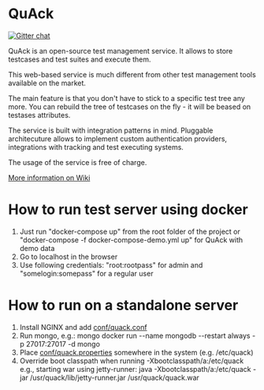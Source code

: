 QuAck
==========

[![Gitter chat](https://badges.gitter.im/gitterHQ/gitter.png)](https://gitter.im/testquack/community)

QuAck is an open-source test management service. 
It allows to store testcases and test suites and execute them.

This web-based service is much different from other test management tools available on the market.

The main feature is that you don't have to stick to a specific test tree any more. You can rebuild the tree of testcases on the fly - it will be beased on testases attributes.

The service is built with integration patterns in mind. Pluggable architecuture allows to implement custom authentication providers, integrations with tracking and test executing systems.

The usage of the service is free of charge.

[More information on Wiki](https://github.com/greatbit/quack/wiki/QuAck)

How to run test server using docker
==========
1. Just run "docker-compose up" from the root folder of the project
or
   "docker-compose -f docker-compose-demo.yml up" for QuAck with demo data
2. Go to localhost in the browser
3. Use following credentials: "root:rootpass" for admin and "somelogin:somepass" for a regular user

How to run on a standalone server
==========
1. Install NGINX and add [conf/quack.conf](https://github.com/greatbit/quack/blob/master/assembly/quack.conf)
2. Run mongo, e.g.:
   mongo docker run --name mongodb --restart always -p 27017:27017 -d mongo
3. Place [conf/quack.properties](https://github.com/greatbit/quack/blob/master/assembly/quack.properties) somewhere in the system (e.g. /etc/quack)
4. Override boot classpath when running -Xbootclasspath/a:/etc/quack
e.g., starting war using jetty-runner:
java -Xbootclasspath/a:/etc/quack -jar /usr/quack/lib/jetty-runner.jar /usr/quack/quack.war
